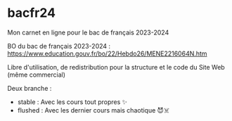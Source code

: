 # bacfr24
Mon carnet en ligne pour le bac de français 2023-2024

BO du bac de français 2023-2024 : https://www.education.gouv.fr/bo/22/Hebdo26/MENE2216064N.htm

Libre d'utilisation, de redistribution pour la structure et le code du Site Web (même commercial) 

Deux branche :
- stable : Avec les cours tout propres ✨
- flushed : Avec les dernier cours mais chaotique 😈☠️
